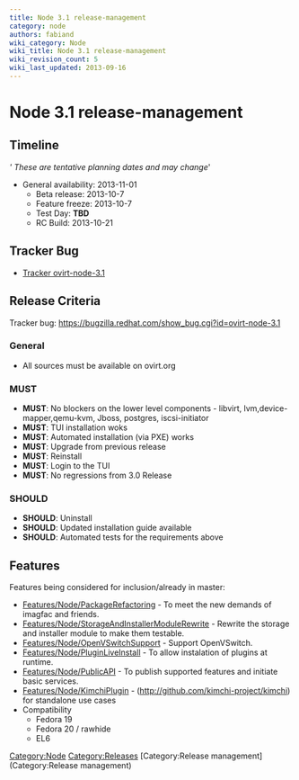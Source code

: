 ```yaml
---
title: Node 3.1 release-management
category: node
authors: fabiand
wiki_category: Node
wiki_title: Node 3.1 release-management
wiki_revision_count: 5
wiki_last_updated: 2013-09-16
---
```


# Node 3.1 release-management

## Timeline

*' These are tentative planning dates and may change*'

*   General availability: 2013-11-01
    -   Beta release: 2013-10-7
    -   Feature freeze: 2013-10-7
    -   Test Day: **TBD**
    -   RC Build: 2013-10-21

## Tracker Bug

*   [Tracker ovirt-node-3.1](https://bugzilla.redhat.com/show_bug.cgi?id=ovirt-node-3.1)

## Release Criteria

Tracker bug: <https://bugzilla.redhat.com/show_bug.cgi?id=ovirt-node-3.1>

### General

*   All sources must be available on ovirt.org

### MUST

*   **MUST**: No blockers on the lower level components - libvirt, lvm,device-mapper,qemu-kvm, Jboss, postgres, iscsi-initiator
*   **MUST**: TUI installation woks
*   **MUST**: Automated installation (via PXE) works
*   **MUST**: Upgrade from previous release
*   **MUST**: Reinstall
*   **MUST**: Login to the TUI
*   **MUST**: No regressions from 3.0 Release

### SHOULD

*   **SHOULD**: Uninstall
*   **SHOULD**: Updated installation guide available
*   **SHOULD**: Automated tests for the requirements above

## Features

Features being considered for inclusion/already in master:

*   [Features/Node/PackageRefactoring](Features/Node/PackageRefactoring) - To meet the new demands of imagfac and friends.
*   [Features/Node/StorageAndInstallerModuleRewrite](Features/Node/StorageAndInstallerModuleRewrite) - Rewrite the storage and installer module to make them testable.
*   [Features/Node/OpenVSwitchSupport](Features/Node/OpenVSwitchSupport) - Support OpenVSwitch.
*   [Features/Node/PluginLiveInstall](Features/Node/PluginLiveInstall) - To allow instalation of plugins at runtime.
*   [Features/Node/PublicAPI](Features/Node/PublicAPI) - To publish supported features and initiate basic services.
*   [Features/Node/KimchiPlugin](Features/Node/KimchiPlugin) - (http://github.com/kimchi-project/kimchi) for standalone use cases
*   Compatibility
    -   Fedora 19
    -   Fedora 20 / rawhide
    -   EL6

<Category:Node> <Category:Releases> [Category:Release management](Category:Release management)
